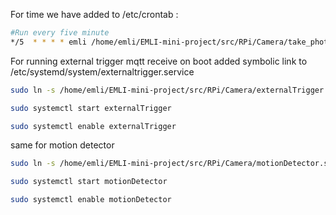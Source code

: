 For time we have added to /etc/crontab :
```bash
#Run every five minute
*/5  * * * * emli /home/emli/EMLI-mini-project/src/RPi/Camera/take_photo.sh Time /var/www/html/images/ true /home/emli/webcam/ /home/emli/webcam_log/
```

For running external trigger mqtt receive on boot added symbolic link to /etc/systemd/system/externaltrigger.service
```bash
sudo ln -s /home/emli/EMLI-mini-project/src/RPi/Camera/externalTrigger.service /etc/systemd/system/externalTrigger.service 

sudo systemctl start externalTrigger

sudo systemctl enable externalTrigger
```

same for motion detector
```bash
sudo ln -s /home/emli/EMLI-mini-project/src/RPi/Camera/motionDetector.service /etc/systemd/system/motionDetector.service 

sudo systemctl start motionDetector

sudo systemctl enable motionDetector
```

